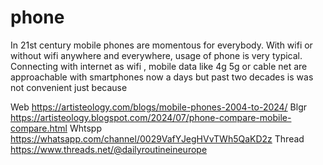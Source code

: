 # phone
In 21st century mobile phones are momentous for everybody. With wifi or without wifi anywhere and everywhere, usage of phone is very typical. Connecting with internet as wifi , mobile data like 4g 5g or cable net are approachable with smartphones now a days but past two decades is was not convenient just because 

Web https://artisteology.com/blogs/mobile-phones-2004-to-2024/ 
Blgr https://artisteology.blogspot.com/2024/07/phone-compare-mobile-compare.html 
Whtspp https://whatsapp.com/channel/0029VafYJegHVvTWh5QaKD2z 
Thread  https://www.threads.net/@dailyroutineineurope 


